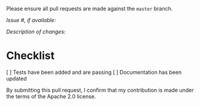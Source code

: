 Please ensure all pull requests are made against the `master` branch.

*Issue #, if available:*

*Description of changes:*

# Checklist

[ ] Tests have been added and are passing
[ ] Documentation has been updated

By submitting this pull request, I confirm that my contribution is made under the terms of the Apache 2.0 license.